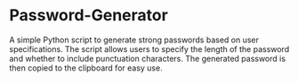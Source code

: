 # Password-Generator
A simple Python script to generate strong passwords based on user specifications. The script allows users to specify the length of the password and whether to include punctuation characters. The generated password is then copied to the clipboard for easy use.
